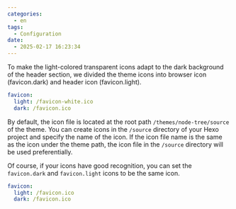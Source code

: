 ```yaml
---
categories:
  - en
tags:
  - Configuration
date:
  - 2025-02-17 16:23:34
---
```


To make the light-colored transparent icons adapt to the dark background of the header section, we divided the theme icons into browser icon (favicon.dark) and header icon (favicon.light).

``` yml
favicon:
  light: /favicon-white.ico
  dark: /favicon.ico
```

By default, the icon file is located at the root path `/themes/node-tree/source` of the theme. You can create icons in the `/source` directory of your Hexo project and specify the name of the icon. If the icon file name is the same as the icon under the theme path, the icon file in the `/source` directory will be used preferentially.

Of course, if your icons have good recognition, you can set the `favicon.dark` and `favicon.light` icons to be the same icon.

``` yml
favicon:
  light: /favicon.ico
  dark: /favicon.ico
```